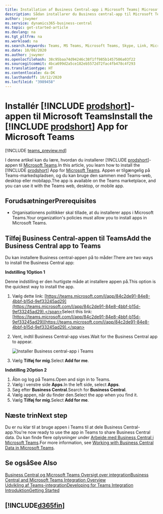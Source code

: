 ```yaml
---
title: Installation af Business Central-app i Microsoft Teams| Microsoft Docs
description: Sådan installarer du Business central-app til Microsoft Teams.
author: jswymer
ms.service: dynamics365-business-central
ms.topic: get-started-article
ms.devlang: na
ms.tgt_pltfrm: na
ms.workload: na
ms.search.keywords: Teams, MS Teams, Microsoft Teams, Skype, Link, Microsoft 365, collaborate, collaboration, teamwork
ms.date: 10/08/2020
ms.author: jswymer
ms.openlocfilehash: 38c95baa74d94246c38f1ff985b1457506a03f22
ms.sourcegitcommit: 4bca699d2a5ce182eb5572d72fac4fb478c4f293
ms.translationtype: HT
ms.contentlocale: da-DK
ms.lasthandoff: 10/12/2020
ms.locfileid: "3989458"
---
```

# <a name="install-the-prodshort-app-for-microsoft-teams"></a><span data-ttu-id="6cfbb-103">Installér [!INCLUDE [prodshort](includes/prodshort.md)]-appen til Microsoft Teams</span><span class="sxs-lookup"><span data-stu-id="6cfbb-103">Install the [!INCLUDE [prodshort](includes/prodshort.md)] App for Microsoft Teams</span></span>

[!INCLUDE [teams_preview.md](includes/teams_preview.md)]

<span data-ttu-id="6cfbb-104">I denne artikel kan du lære, hvordan du installerer [!INCLUDE [prodshort](includes/prodshort.md)]-appen til [Microsoft Teams](https://www.microsoft.com/en-us/microsoft-365/microsoft-teams).</span><span class="sxs-lookup"><span data-stu-id="6cfbb-104">In this article, you learn how to install the [!INCLUDE [prodshort](includes/prodshort.md)] App for [Microsoft Teams](https://www.microsoft.com/en-us/microsoft-365/microsoft-teams).</span></span> <span data-ttu-id="6cfbb-105">Appen er tilgængelig på Teams-markedspladsen, og du kan bruge den sammen med Teams-web, desktop eller mobilapp.</span><span class="sxs-lookup"><span data-stu-id="6cfbb-105">The app is available on the Teams marketplace, and you can use it with the Teams web, desktop, or mobile app.</span></span>

## <a name="prerequisites"></a><span data-ttu-id="6cfbb-106">Forudsætninger</span><span class="sxs-lookup"><span data-stu-id="6cfbb-106">Prerequisites</span></span>

- <span data-ttu-id="6cfbb-107">Organisationens politikker skal tillade, at du installerer apps i Microsoft Teams.</span><span class="sxs-lookup"><span data-stu-id="6cfbb-107">Your organization's policies must allow you to install apps in Microsoft Teams.</span></span>

## <a name="add-the-business-central-app-to-teams"></a><span data-ttu-id="6cfbb-108">Tilføj Business Central-appen til Teams</span><span class="sxs-lookup"><span data-stu-id="6cfbb-108">Add the Business Central app to Teams</span></span>

<span data-ttu-id="6cfbb-109">Du kan installere Business central-appen på to måder:</span><span class="sxs-lookup"><span data-stu-id="6cfbb-109">There are two ways to install the Business Central app:</span></span>

<span data-ttu-id="6cfbb-110">**Indstilling 1**</span><span class="sxs-lookup"><span data-stu-id="6cfbb-110">**Option 1**</span></span>

<span data-ttu-id="6cfbb-111">Denne indstilling er den hurtigste måde at installere appen på.</span><span class="sxs-lookup"><span data-stu-id="6cfbb-111">This option is the quickest way to install the app.</span></span>

1. <span data-ttu-id="6cfbb-112">Vælg dette link: [https://teams.microsoft.com/l/app/84c2de91-84e8-4bbf-b15d-9ef33245ad29](https://teams.microsoft.com/l/app/84c2de91-84e8-4bbf-b15d-9ef33245ad29).</span><span class="sxs-lookup"><span data-stu-id="6cfbb-112">Select this link: [https://teams.microsoft.com/l/app/84c2de91-84e8-4bbf-b15d-9ef33245ad29](https://teams.microsoft.com/l/app/84c2de91-84e8-4bbf-b15d-9ef33245ad29).</span></span>

2. <span data-ttu-id="6cfbb-113">Vent, indtil Business Central-app vises.</span><span class="sxs-lookup"><span data-stu-id="6cfbb-113">Wait for the Business Central app to appear.</span></span>

    ![Installer Business central-app i Teams](media/teams-install-app.png)

3. <span data-ttu-id="6cfbb-115">Vælg **Tilføj for mig**.</span><span class="sxs-lookup"><span data-stu-id="6cfbb-115">Select **Add for me**.</span></span>

<span data-ttu-id="6cfbb-116">**Indstilling 2**</span><span class="sxs-lookup"><span data-stu-id="6cfbb-116">**Option 2**</span></span>

1. <span data-ttu-id="6cfbb-117">Åbn og log på Teams.</span><span class="sxs-lookup"><span data-stu-id="6cfbb-117">Open and sign in to Teams.</span></span>
2. <span data-ttu-id="6cfbb-118">Vælg i venstre side **Apps**.</span><span class="sxs-lookup"><span data-stu-id="6cfbb-118">In the left side, select **Apps**.</span></span>
3. <span data-ttu-id="6cfbb-119">Søg efter **Business Central**.</span><span class="sxs-lookup"><span data-stu-id="6cfbb-119">Search for **Business Central**.</span></span>
4. <span data-ttu-id="6cfbb-120">Vælg appen, når du finder den.</span><span class="sxs-lookup"><span data-stu-id="6cfbb-120">Select the app when you find it.</span></span>
5. <span data-ttu-id="6cfbb-121">Vælg **Tilføj for mig**.</span><span class="sxs-lookup"><span data-stu-id="6cfbb-121">Select **Add for me**.</span></span>

## <a name="next-step"></a><span data-ttu-id="6cfbb-122">Næste trin</span><span class="sxs-lookup"><span data-stu-id="6cfbb-122">Next step</span></span>

<span data-ttu-id="6cfbb-123">Du er nu klar til at bruge appen i Teams til at dele Business Central-app.</span><span class="sxs-lookup"><span data-stu-id="6cfbb-123">You're now ready to use the app in Teams to share Business Central data.</span></span> <span data-ttu-id="6cfbb-124">Du kan finde flere oplysninger under [Arbejde med Business Central i Microsoft Teams](across-working-with-teams.md).</span><span class="sxs-lookup"><span data-stu-id="6cfbb-124">For more information, see [Working with Business Central Data in Microsoft Teams](across-working-with-teams.md).</span></span>

## <a name="see-also"></a><span data-ttu-id="6cfbb-125">Se også</span><span class="sxs-lookup"><span data-stu-id="6cfbb-125">See Also</span></span>

[<span data-ttu-id="6cfbb-126">Business Central og Microsoft Teams Oversigt over integration</span><span class="sxs-lookup"><span data-stu-id="6cfbb-126">Business Central and Microsoft Teams Integration Overview</span></span>](across-teams-overview.md)  
[<span data-ttu-id="6cfbb-127">Udvikling af Teams-integration</span><span class="sxs-lookup"><span data-stu-id="6cfbb-127">Developing for Teams Integration</span></span>](/dynamics365/business-central/dev-itpro/developer/devenv-develop-for-teams)  
[<span data-ttu-id="6cfbb-128">Introduktion</span><span class="sxs-lookup"><span data-stu-id="6cfbb-128">Getting Started</span></span>](product-get-started.md)  

## [!INCLUDE[d365fin](includes/free_trial_md.md)]  
